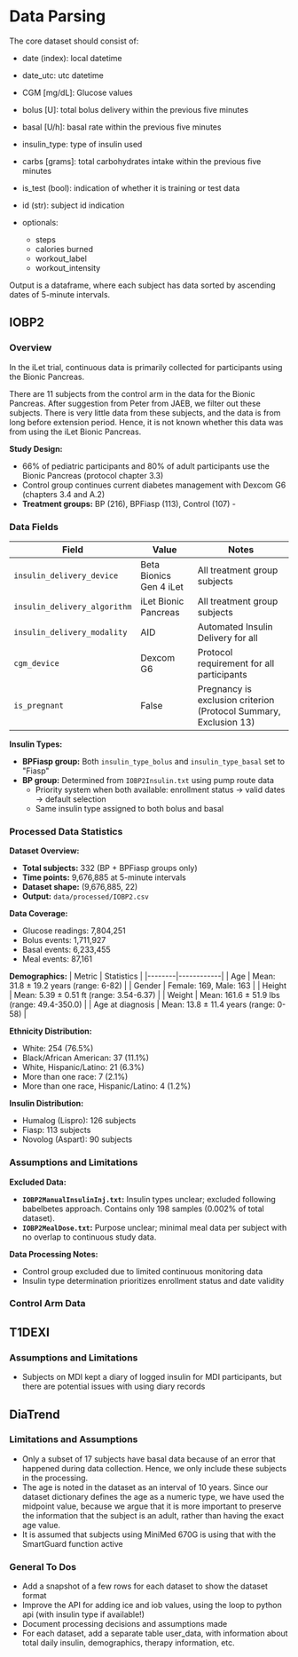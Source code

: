 # Data Parsing 

The core dataset should consist of:
- date (index): local datetime
- date_utc: utc datetime 
- CGM [mg/dL]: Glucose values
- bolus [U]: total bolus delivery within the previous five minutes
- basal [U/h]: basal rate within the previous five minutes
- insulin_type: type of insulin used
- carbs [grams]: total carbohydrates intake within the previous five minutes
- is_test (bool): indication of whether it is training or test data
- id (str): subject id indication

- optionals:
  - steps
  - calories burned
  - workout_label
  - workout_intensity



Output is a dataframe, where each subject has data sorted by ascending dates of 5-minute intervals. 


## IOBP2

### Overview

In the iLet trial, continuous data is primarily collected for participants using the Bionic Pancreas. 

There are 11 subjects from the control arm in the data for the Bionic Pancreas. After suggestion from Peter from JAEB, we filter out these subjects. There is very little data from these subjects, and the data is from long before extension period. Hence, it is not known whether this data was from using the iLet Bionic Pancreas.

**Study Design:**
- 66% of pediatric participants and 80% of adult participants use the Bionic Pancreas (protocol chapter 3.3)
- Control group continues current diabetes management with Dexcom G6 (chapters 3.4 and A.2)
- **Treatment groups:** BP (216), BPFiasp (113), Control (107) - 

### Data Fields

| Field | Value | Notes |
|-------|-------|-------|
| `insulin_delivery_device` | Beta Bionics Gen 4 iLet | All treatment group subjects |
| `insulin_delivery_algorithm` | iLet Bionic Pancreas | All treatment group subjects |
| `insulin_delivery_modality` | AID | Automated Insulin Delivery for all |
| `cgm_device` | Dexcom G6 | Protocol requirement for all participants |
| `is_pregnant` | False | Pregnancy is exclusion criterion (Protocol Summary, Exclusion 13) |

**Insulin Types:**
- **BPFiasp group:** Both `insulin_type_bolus` and `insulin_type_basal` set to "Fiasp"
- **BP group:** Determined from `IOBP2Insulin.txt` using pump route data
  - Priority system when both available: enrollment status → valid dates → default selection
  - Same insulin type assigned to both bolus and basal

### Processed Data Statistics

**Dataset Overview:**
- **Total subjects:** 332 (BP + BPFiasp groups only)
- **Time points:** 9,676,885 at 5-minute intervals
- **Dataset shape:** (9,676,885, 22)
- **Output:** `data/processed/IOBP2.csv`

**Data Coverage:**
- Glucose readings: 7,804,251
- Bolus events: 1,711,927
- Basal events: 6,233,455
- Meal events: 87,161

**Demographics:**
| Metric | Statistics |
|--------|------------|
| Age | Mean: 31.8 ± 19.2 years (range: 6-82) |
| Gender | Female: 169, Male: 163 |
| Height | Mean: 5.39 ± 0.51 ft (range: 3.54-6.37) |
| Weight | Mean: 161.6 ± 51.9 lbs (range: 49.4-350.0) |
| Age at diagnosis | Mean: 13.8 ± 11.4 years (range: 0-58) |

**Ethnicity Distribution:**
- White: 254 (76.5%)
- Black/African American: 37 (11.1%)
- White, Hispanic/Latino: 21 (6.3%)
- More than one race: 7 (2.1%)
- More than one race, Hispanic/Latino: 4 (1.2%)

**Insulin Distribution:**
- Humalog (Lispro): 126 subjects
- Fiasp: 113 subjects  
- Novolog (Aspart): 90 subjects


### Assumptions and Limitations

**Excluded Data:**
- **`IOBP2ManualInsulinInj.txt`:** Insulin types unclear; excluded following babelbetes approach. Contains only 198 samples (0.002% of total dataset).
- **`IOBP2MealDose.txt`:** Purpose unclear; minimal meal data per subject with no overlap to continuous study data.

**Data Processing Notes:**
- Control group excluded due to limited continuous monitoring data
- Insulin type determination prioritizes enrollment status and date validity


### Control Arm Data


## T1DEXI

### Assumptions and Limitations

- Subjects on MDI kept a diary of logged insulin for MDI participants, but there are potential issues with using diary records




## DiaTrend

### Limitations and Assumptions 

- Only a subset of 17 subjects have basal data because of an error that happened during data collection. Hence, we only include these subjects in the processing. 
- The age is noted in the dataset as an interval of 10 years. Since our dataset dictionary defines the age as a numeric type, we have used the midpoint value, because we argue that it is more important to preserve the information that the subject is an adult, rather than having the exact age value. 
- It is assumed that subjects using MiniMed 670G is using that with the SmartGuard function active 




### General To Dos

- Add a snapshot of a few rows for each dataset to show the dataset format
- Improve the API for adding ice and iob values, using the loop to python api (with insulin type if available!)
- Document processing decisions and assumptions made
- For each dataset, add a separate table user_data, with information about total daily insulin, demographics, therapy information, etc.











